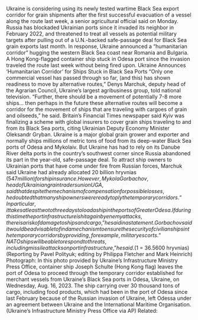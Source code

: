 Ukraine is considering using its newly tested wartime Black Sea export corridor for grain shipments after the first successful evacuation of a vessel along the route last week, a senior agricultural official said on Monday.
Russia has blockaded Ukrainian ports since it invaded its neighbor in February 2022, and threatened to treat all vessels as potential military targets after pulling out of a U.N.-backed safe-passage deal for Black Sea grain exports last month.
In response, Ukraine announced a “humanitarian corridor” hugging the western Black Sea coast near Romania and Bulgaria. A Hong Kong-flagged container ship stuck in Odesa port since the invasion traveled the route last week without being fired upon.
Ukraine Announces ‘Humanitarian Corridor’ for Ships Stuck in Black Sea Ports
“Only one commercial vessel has passed through so far, (and this) has shown readiness to move by alternative routes,” Denys Marchuk, deputy head of the Agrarian Council, Ukraine’s largest agribusiness group, told national television.
“Further, there should be a movement of potentially 7-8 more ships… then perhaps in the future these alternative routes will become a corridor for the movement of ships that are traveling with cargoes of grain and oilseeds,” he said.
Britain’s Financial Times newspaper said Kyiv was finalizing a scheme with global insurers to cover grain ships traveling to and from its Black Sea ports, citing Ukrainian Deputy Economy Minister Oleksandr Gryban.
Ukraine is a major global grain grower and exporter and normally ships millions of metric tons of food from its deep-water Black Sea ports of Odesa and Mykolaiv.
But Ukraine has had to rely on its Danube River delta ports in the country’s southwest corner since Russia abandoned its part in the year-old, safe-passage deal.
To attract ship owners to Ukrainian ports that have come under fire from Russian forces, Marchuk said Ukraine had already allocated 20 billion hryvnias ($547 million) for ship insurance.
However, Mykola Gorbachov, head of Ukrainian grain traders union UGA, said that despite the mechanism of compensation for possible losses, he doubted that many ship owners were ready to ply the temporary corridors.
“In particular, it takes at least two to three days to load a ship in the ports of Greater Odesa. If during this time the port infrastructure is hit again by enemy attacks, there is a risk of damage to ships and cargo,” he said in a statement.
Gorbachov said it would be advisable to find a mechanism to ensure the security of civilian ships in the temporary corridors by providing, for example, military escorts.
“NATO ships will be able to respond to threats, including missile attacks on port infrastructure,” he said.
($1 = 36.5600 hryvnias)
(Reporting by Pavel Polityuk; editing by Philippa Fletcher and Mark Heinrich)
Photograph: In this photo provided by Ukraine’s Infrastructure Ministry Press Office, container ship Joseph Schulte (Hong Kong flag) leaves the port of Odesa to proceed through the temporary corridor established for merchant vessels from Ukraine’s Black Sea ports in Odesa, Ukraine, on Wednesday, Aug. 16, 2023. The ship carrying over 30 thousand tons of cargo, including food products, which had been in the port of Odesa since last February because of the Russian invasion of Ukraine, left Odessa under an agreement between Ukraine and the International Maritime Organisation. (Ukraine’s Infrastructure Ministry Press Office via AP)
Related:
